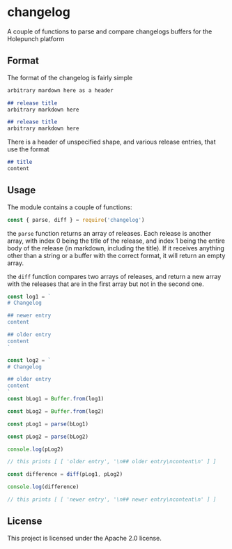 # changelog

A couple of functions to parse and compare changelogs buffers for the Holepunch platform

## Format

The format of the changelog is fairly simple

```markdown
arbitrary mardown here as a header

## release title
arbitrary markdown here

## release title
arbitrary markdown here
```

There is a header of unspecified shape, and various release entries, that use the format 

```markdown
## title
content
```

## Usage

The module contains a couple of functions:

```javascript
const { parse, diff } = require('changelog')
```

the `parse` function returns an array of releases.
Each release is another array, with index 0 being the title of the release, and index 1 being the entire body of the release (in markdown, including the title).
If it receives anything other than a string or a buffer with the correct format, it will return an empty array.

the `diff` function compares two arrays of releases, and return a new array with the releases that are in the first array but not in the second one.

```javascript
const log1 = `
# Changelog

## newer entry
content

## older entry
content
`

const log2 = `
# Changelog

## older entry
content
`
const bLog1 = Buffer.from(log1)

const bLog2 = Buffer.from(log2)

const pLog1 = parse(bLog1)

const pLog2 = parse(bLog2)

console.log(pLog2)

// this prints [ [ 'older entry', '\n## older entry\ncontent\n' ] ]

const difference = diff(pLog1, pLog2)

console.log(difference)

// this prints [ [ 'newer entry', '\n## newer entry\ncontent\n' ] ]

```

## License

This project is licensed under the Apache 2.0 license.
